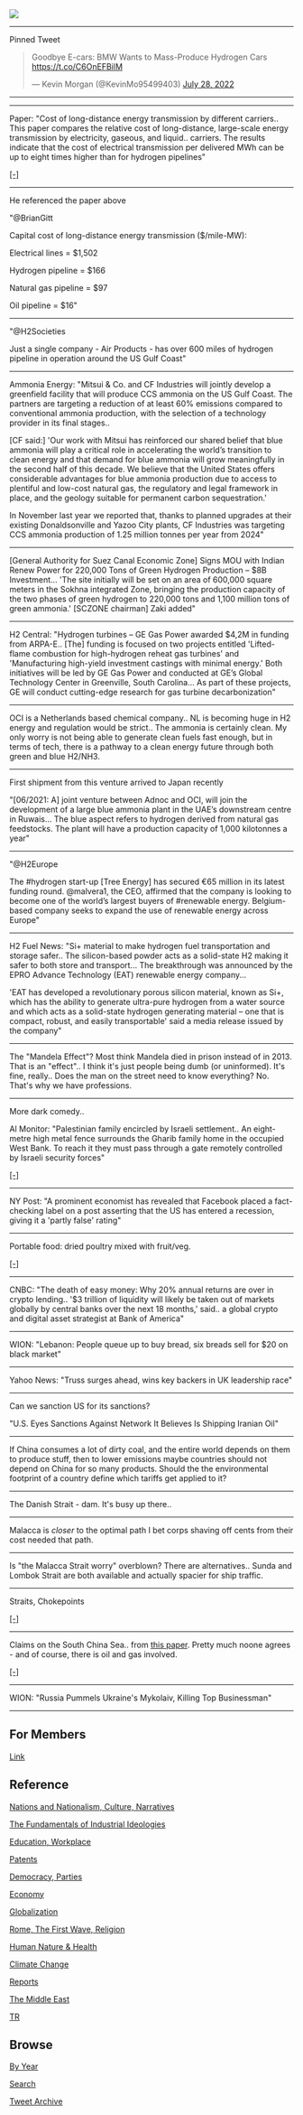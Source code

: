 <img src="https://drive.google.com/uc?export=view&id=1B2wf9R7AMH1d7Vw6e2mucLbIQ5NSjir7"/>

---

Pinned Tweet

<blockquote class="twitter-tweet"><p lang="en" dir="ltr">Goodbye E-cars: BMW Wants to Mass-Produce Hydrogen Cars <a href="https://t.co/C6OnEFBilM">https://t.co/C6OnEFBilM</a></p>&mdash; Kevin Morgan (@KevinMo95499403) <a href="https://twitter.com/KevinMo95499403/status/1552561038775799809?ref_src=twsrc%5Etfw">July 28, 2022</a></blockquote> <script async src="https://platform.twitter.com/widgets.js" charset="utf-8"></script>

---

---

Paper: "Cost of long-distance energy transmission by different
carriers.. This paper compares the relative cost of long-distance,
large-scale energy transmission by electricity, gaseous, and liquid..
carriers. The results indicate that the cost of electrical
transmission per delivered MWh can be up to eight times higher than
for hydrogen pipelines"

[[-]](https://www.ncbi.nlm.nih.gov/pmc/articles/PMC8661478/)

---

He referenced the paper above

"@BrianGitt

Capital cost of long-distance energy transmission ($/mile-MW):

Electrical lines = $1,502

Hydrogen pipeline = $166

Natural gas pipeline  = $97

Oil pipeline = $16"

---

"@H2Societies

Just a single company - Air Products - has over 600 miles of hydrogen
pipeline in operation around the US Gulf Coast"

---

Ammonia Energy: "Mitsui & Co. and CF Industries will jointly develop a
greenfield facility that will produce CCS ammonia on the US Gulf
Coast. The partners are targeting a reduction of at least 60%
emissions compared to conventional ammonia production, with the
selection of a technology provider in its final stages..

[CF said:] 'Our work with Mitsui has reinforced our shared belief that
blue ammonia will play a critical role in accelerating the world’s
transition to clean energy and that demand for blue ammonia will grow
meaningfully in the second half of this decade. We believe that the
United States offers considerable advantages for blue ammonia
production due to access to plentiful and low-cost natural gas, the
regulatory and legal framework in place, and the geology suitable for
permanent carbon sequestration.'

In November last year we reported that, thanks to planned upgrades at
their existing Donaldsonville and Yazoo City plants, CF Industries was
targeting CCS ammonia production of 1.25 million tonnes per year from
2024"

---

[General Authority for Suez Canal Economic Zone] Signs MOU with Indian
Renew Power for 220,000 Tons of Green Hydrogen Production – $8B
Investment... 'The site initially will be set on an area of ​​600,000
square meters in the Sokhna integrated Zone, bringing the production
capacity of the two phases of green hydrogen to 220,000 tons and 1,100
million tons of green ammonia.' [SCZONE chairman] Zaki added"

---

H2 Central: "Hydrogen turbines – GE Gas Power awarded $4,2M in funding
from ARPA-E.. [The] funding is focused on two projects entitled
'Lifted-flame combustion for high-hydrogen reheat gas turbines' and
'Manufacturing high-yield investment castings with minimal energy.'
Both initiatives will be led by GE Gas Power and conducted at GE’s
Global Technology Center in Greenville, South Carolina... As part of
these projects, GE will conduct cutting-edge research for gas turbine
decarbonization"

---

OCI is a Netherlands based chemical company.. NL is becoming huge in
H2 energy and regulation would be strict.. The ammonia is certainly
clean. My only worry is not being able to generate clean fuels fast
enough, but in terms of tech, there is a pathway to a clean energy
future through both green and blue H2/NH3.

---

First shipment from this venture arrived to Japan recently 

"[06/2021: A] joint venture between Adnoc and OCI, will join the
development of a large blue ammonia plant in the UAE’s downstream
centre in Ruwais... The blue aspect refers to hydrogen derived from
natural gas feedstocks. The plant will have a production capacity of
1,000 kilotonnes a year"

---

"@H2Europe

The #hydrogen start-up [Tree Energy] has secured €65 million in its
latest funding round.  @malvera1, the CEO, affirmed that the company
is looking to become one of the world’s largest buyers of #renewable
energy. Belgium-based company seeks to expand the use of renewable
energy across Europe"

---

H2 Fuel News: "Si+ material to make hydrogen fuel transportation and
storage safer.. The silicon-based powder acts as a solid-state H2
making it safer to both store and transport... The breakthrough was
announced by the EPRO Advance Technology (EAT) renewable energy
company...

'EAT has developed a revolutionary porous silicon material, known as
Si+, which has the ability to generate ultra-pure hydrogen from a
water source and which acts as a solid-state hydrogen generating
material – one that is compact, robust, and easily transportable' said
a media release issued by the company"

---

The "Mandela Effect"? Most think Mandela died in prison instead of in 2013.
That is an "effect".. I think it's just people being dumb (or
uninformed). It's fine, really.. Does the man on the street need to
know everything? No. That's why we have professions.

---

More dark comedy.. 

Al Monitor: "Palestinian family encircled by Israeli settlement.. An
eight-metre high metal fence surrounds the Gharib family home in the
occupied West Bank. To reach it they must pass through a gate remotely
controlled by Israeli security forces"

[[-]](https://pbs.twimg.com/media/FZFdyBCXwAQFYKg?format=jpg&name=small)

---

NY Post: "A prominent economist has revealed that Facebook placed a
fact-checking label on a post asserting that the US has entered a
recession, giving it a 'partly false' rating"

---

Portable food: dried poultry mixed with fruit/veg. 

[[-]](2022/07/dried-turkey-veg.html)

---

CNBC: "The death of easy money: Why 20% annual returns are over in
crypto lending.. '$3 trillion of liquidity will likely be taken out of
markets globally by central banks over the next 18 months,' said.. a
global crypto and digital asset strategist at Bank of America"

---

WION: "Lebanon: People queue up to buy bread, six breads sell for $20
on black market"

---

Yahoo News: "Truss surges ahead, wins key backers in UK leadership
race"

---

Can we sanction US for its sanctions?

"U.S. Eyes Sanctions Against Network It Believes Is Shipping Iranian Oil"

---

If China consumes a lot of dirty coal, and the entire world depends on
them to produce stuff, then to lower emissions maybe countries should
not depend on China for so many products. Should the the environmental
footprint of a country define which tariffs get applied to it?

---

The Danish Strait - dam. It's busy up there..

---

Malacca is *closer* to the optimal path I bet corps shaving off cents
from their cost needed that path. 

---

Is "the Malacca Strait worry" overblown? There are alternatives..
Sunda and Lombok Strait are both available and actually spacier for
ship traffic. 

---

Straits, Chokepoints

[[-]](2019/05/oilgas.html#straits)

---

Claims on the South China Sea.. from [this paper](https://www.researchgate.net/publication/342610470_Hydrocarbon_reserves_of_the_South_China_Sea_Implications_for_regional_energy_security).
Pretty much noone agrees - and of course, there is oil and gas involved.

[[-]](https://pbs.twimg.com/media/FZGH3_eWIAI0Vqz?format=png&name=small)

---

WION: "Russia Pummels Ukraine's Mykolaiv, Killing Top Businessman"

---

## For Members

[Link](https://thirdwave-members.herokuapp.com)

## Reference

[Nations and Nationalism, Culture, Narratives](2013/02/nations-and-nationalism.html)

[The Fundamentals of Industrial Ideologies](2011/04/fundamentals-of-industrial-ideologies.html)

[Education, Workplace](2017/09/education-workplace.html)

[Patents](2018/09/patents.html)

[Democracy, Parties](2016/11/democracy.html)

[Economy](2018/05/economy.html)

[Globalization](2018/09/globalization.html)

[Rome, The First Wave, Religion](2017/12/rome.html)

[Human Nature & Health](2020/07/human-nature.html)

[Climate Change](2018/12/climate.html)

[Reports](2019/05/reports.html)

[The Middle East](2019/07/middleeast.html)

[TR](../tr)

## Browse

[By Year](years.html)

[Search](search.html)

[Tweet Archive](tweets/index.html)
